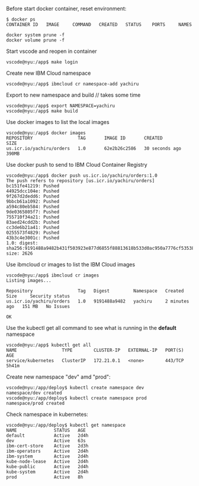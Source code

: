 Before start docker container, reset environment:
```
$ docker ps
CONTAINER ID   IMAGE     COMMAND   CREATED   STATUS    PORTS     NAMES
```

```
docker system prune -f
docker volume prune -f
```

Start vscode and reopen in container

```
vscode@nyu:/app$ make login
```

Create new IBM Cloud namespace
```
vscode@nyu:/app$ ibmcloud cr namespace-add yachiru
```
Export to new namespace and build // takes some time
```
vscode@nyu:/app$ export NAMESPACE=yachiru
vscode@nyu:/app$ make build
```
Use docker images to list the local images
```
vscode@nyu:/app$ docker images
REPOSITORY                 TAG       IMAGE ID       CREATED          SIZE
us.icr.io/yachiru/orders   1.0       62e2b26c2586   30 seconds ago   390MB
```

Use docker push to send to IBM Cloud Container Registry
```
vscode@nyu:/app$ docker push us.icr.io/yachiru/orders:1.0
The push refers to repository [us.icr.io/yachiru/orders]
bc151fe41219: Pushed 
44925dcc104e: Pushed 
9f267d2dedd6: Pushed 
9bbcb61a1092: Pushed 
a594c80eb584: Pushed 
9de0365805f7: Pushed 
755710f34a21: Pushed 
83aed24cdd2b: Pushed 
cc3de6b21a41: Pushed 
0255573f4829: Pushed 
43b3c4e3001c: Pushed 
1.0: digest: sha256:9191488a9482b431f503923e877d6855f88813618b533d0ac950a7776cf53538 size: 2626
```

Use ibmcloud cr images to list the IBM Cloud images
```
vscode@nyu:/app$ ibmcloud cr images
Listing images...

Repository                 Tag   Digest         Namespace   Created         Size     Security status   
us.icr.io/yachiru/orders   1.0   9191488a9482   yachiru     2 minutes ago   151 MB   No Issues   

OK
```

Use the kubectl get all command to see what is running in the **default** namespace
```
vscode@nyu:/app$ kubectl get all
NAME                 TYPE        CLUSTER-IP   EXTERNAL-IP   PORT(S)   AGE
service/kubernetes   ClusterIP   172.21.0.1   <none>        443/TCP   5h41m
```

Create new namespace "dev" amd "prod":
```
vscode@nyu:/app/deploy$ kubectl create namespace dev
namespace/dev created
vscode@nyu:/app/deploy$ kubectl create namespace prod
namespace/prod created
```

Check namespace in kubernetes:
```
vscode@nyu:/app/deploy$ kubectl get namespace
NAME              STATUS   AGE
default           Active   2d4h
dev               Active   63s
ibm-cert-store    Active   2d3h
ibm-operators     Active   2d4h
ibm-system        Active   2d4h
kube-node-lease   Active   2d4h
kube-public       Active   2d4h
kube-system       Active   2d4h
prod              Active   8h
```






